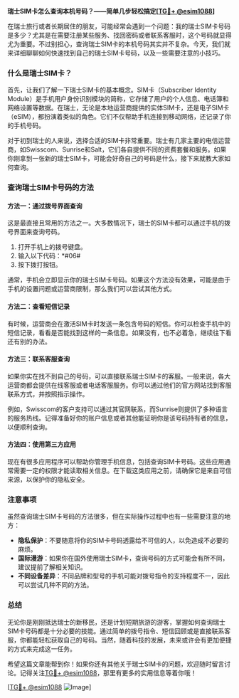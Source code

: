**瑞士SIM卡怎么查询本机号码？——简单几步轻松搞定[[TG💪+ @esim1088](https://t.me/s/esim1088)]**

在瑞士旅行或者长期居住的朋友，可能经常会遇到一个问题：我的瑞士SIM卡号码是多少？尤其是在需要注册某些服务、找回密码或者联系客服时，这个号码就显得尤为重要。不过别担心，查询瑞士SIM卡的本机号码其实并不复杂。今天，我们就来详细聊聊如何快速找到自己的瑞士SIM卡号码，以及一些需要注意的小技巧。

### 什么是瑞士SIM卡？

首先，让我们了解一下瑞士SIM卡的基本概念。SIM卡（Subscriber Identity Module）是手机用户身份识别模块的简称，它存储了用户的个人信息、电话簿和网络设置等数据。在瑞士，无论是本地运营商提供的实体SIM卡，还是电子SIM卡（eSIM），都扮演着类似的角色。它们不仅帮助手机连接到移动网络，还记录了你的手机号码。

对于初到瑞士的人来说，选择合适的SIM卡非常重要。瑞士有几家主要的电信运营商，如Swisscom、Sunrise和Salt，它们各自提供不同的资费套餐和服务。如果你刚拿到一张新的瑞士SIM卡，可能会好奇自己的号码是什么，接下来就教大家如何查询。

### 查询瑞士SIM卡号码的方法

#### 方法一：通过拨号界面查询

这是最直接且常用的方法之一。大多数情况下，瑞士的SIM卡都可以通过手机的拨号界面来查询号码。

1. 打开手机上的拨号键盘。
2. 输入以下代码：*#06#
3. 按下拨打按钮。

通常，手机会立即显示你的瑞士SIM卡号码。如果这个方法没有效果，可能是由于手机的设置问题或运营商限制，那么我们可以尝试其他方式。

#### 方法二：查看短信记录

有时候，运营商会在激活SIM卡时发送一条包含号码的短信。你可以检查手机中的短信记录，看看是否能找到这样的一条信息。如果没有，也不必着急，继续往下看还有别的办法。

#### 方法三：联系客服查询

如果你实在找不到自己的号码，可以直接联系瑞士SIM卡的客服。一般来说，各大运营商都会提供在线客服或者电话客服服务。你可以通过他们的官方网站找到客服联系方式，并按照指示操作。

例如，Swisscom的客户支持可以通过其官网联系，而Sunrise则提供了多种语言的服务热线。记得准备好你的账户信息或者其他能证明你是该号码持有者的信息，以便顺利查询。

#### 方法四：使用第三方应用

现在有很多应用程序可以帮助你管理手机信息，包括查询SIM卡号码。这些应用通常需要一定的权限才能读取相关信息。在下载这类应用之前，请确保它是来自可信来源，以保护你的隐私安全。

### 注意事项

虽然查询瑞士SIM卡号码的方法很多，但在实际操作过程中也有一些需要注意的地方：

- **隐私保护**：不要随意将你的SIM卡号码透露给不可信的人，以免造成不必要的麻烦。
- **国际漫游**：如果你在国外使用瑞士SIM卡，查询号码的方式可能会有所不同，建议提前了解相关知识。
- **不同设备差异**：不同品牌和型号的手机可能对拨号指令的支持程度不一，因此可以尝试几种不同的方法。

### 总结

无论你是刚刚抵达瑞士的新移民，还是计划短期旅游的游客，掌握如何查询瑞士SIM卡号码都是十分必要的技能。通过简单的拨号指令、短信回顾或是直接联系客服，你都能轻松获取自己的号码。当然，随着科技的发展，未来或许会有更加便捷的方式来完成这一任务。

希望这篇文章能帮到你！如果你还有其他关于瑞士SIM卡的问题，欢迎随时留言讨论。记得关注[TG💪+ @esim1088](https://t.me/s/esim1088)，那里有更多的实用信息等着你哦！

[[TG💪+ @esim1088](https://t.me/s/esim1088) ![Image](https://i.postimg.cc/4NQfJmqS/Snipaste-2025-05-13-00-14-12.png)]